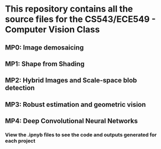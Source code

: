 # This repository contains all the source files for the CS543/ECE549 - Computer Vision Class

## MP0: Image demosaicing

## MP1: Shape from Shading

## MP2: Hybrid Images and Scale-space blob detection

## MP3: Robust estimation and geometric vision

## MP4: Deep Convolutional Neural Networks

### View the .ipnyb files to see the code and outputs generated for each project
